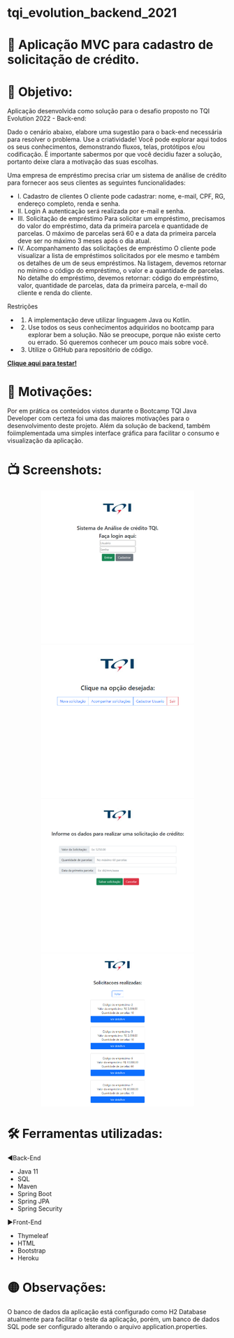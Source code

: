 # tqi_evolution_backend_2021

# :small_blue_diamond: Aplicação MVC para cadastro de solicitação de crédito.


# :dart: Objetivo:
 Aplicação desenvolvida como solução para o desafio proposto no TQI Evolution 2022 - Back-end:

 Dado o cenário abaixo, elabore uma sugestão para o back-end necessária para resolver o problema.
Use a criatividade! Você pode explorar aqui todos os seus conhecimentos, demonstrando fluxos, telas, protótipos e/ou codificação.
É importante sabermos por que você decidiu fazer a solução, portanto deixe clara a motivação das suas escolhas.

Uma empresa de empréstimo precisa criar um sistema de análise de crédito para fornecer aos seus clientes as seguintes funcionalidades:
- I. Cadastro de clientes
    O cliente pode cadastrar: nome, e-mail, CPF, RG, endereço completo, renda e senha.
- II. Login
    A autenticação será realizada por e-mail e senha.
- III. Solicitação de empréstimo
    Para solicitar um empréstimo, precisamos do valor do empréstimo, data da primeira parcela e quantidade de parcelas.
    O máximo de parcelas será 60 e a data da primeira parcela deve ser no máximo 3 meses após o dia atual.
- IV. Acompanhamento das solicitações de empréstimo
    O cliente pode visualizar a lista de empréstimos solicitados por ele mesmo e também os detalhes de um de seus empréstimos.
    Na listagem, devemos retornar no mínimo o código do empréstimo, o valor e a quantidade de parcelas.
    No detalhe do empréstimo, devemos retornar: código do empréstimo, valor, quantidade de parcelas, data da primeira parcela, e-mail do cliente e renda do cliente.

Restrições
- 1. A implementação deve utilizar linguagem Java ou Kotlin.
- 2. Use todos os seus conhecimentos adquiridos no bootcamp para explorar bem a solução. Não se preocupe, porque não existe certo ou errado. Só queremos conhecer um pouco mais sobre você.
- 3. Utilize o GitHub para repositório de código.



[**Clique aqui para testar!**](https://tqi-evolution-backend-2021.herokuapp.com/login)

# 🦾 Motivações:
Por em prática os conteúdos vistos durante o Bootcamp TQI Java Developer com certeza foi uma das maiores motivações para o desenvolvimento deste projeto. Além da solução de backend, também foiimplementada uma simples interface gráfica para facilitar o consumo e visualização da aplicação.

# 📺 Screenshots:
<p align="center">
    <img  width="350" src="screenshot/1.jpg" />
    <img  width="350" src="screenshot/3.jpg" />
    <img  width="350" src="screenshot/4.jpg" />
    <img  width="350" src="screenshot/5.jpg" />
</p>

# 🛠️ Ferramentas utilizadas:
◀️Back-End
- Java 11
- SQL
- Maven
- Spring Boot
- Spring JPA
- Spring Security

▶️Front-End
- Thymeleaf
- HTML
- Bootstrap
- Heroku 

# 🟡 Observações:

O banco de dados da aplicação está configurado como H2 Database atualmente para facilitar o teste da aplicação, porém, um banco de dados SQL pode ser configurado alterando o arquivo application.properties.

